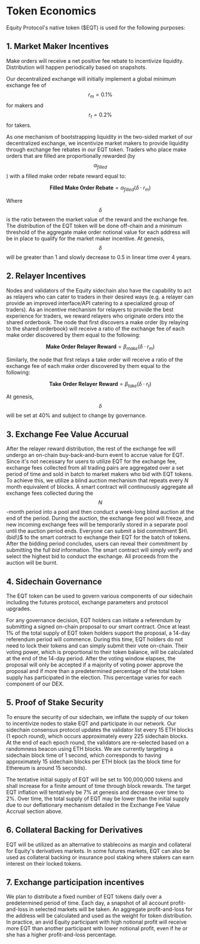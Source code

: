 # Token Economics

Equity Protocol's native token \($EQT\) is used for the following purposes:

## 1. Market Maker Incentives

Make orders will receive a net positive fee rebate to incentivize liquidity. Distribution will happen periodically based on snapshots.

Our decentralized exchange will initially implement a global minimum exchange fee of $$r_m = 0.1 \%$$ for makers and $$r_t = 0.2\%$$ for takers.

As one mechanism of bootstrapping liquidity in the two-sided market of our decentralized exchange, we incentivize market makers to provide liquidity through exchange fee rebates in our EQT token. Traders who place make orders that are filled are proportionally rewarded \(by $$\alpha_{filled}$$\) with a filled make order rebate reward equal to:

$$
\textbf{Filled Make Order Rebate} = \alpha_{filled} (\delta \cdot r_m)
$$

Where $$\delta$$ is the ratio between the market value of the reward and the exchange fee. The distribution of the EQT token will be done off-chain and a minimum threshold of the aggregate make order notional value for each address will be in place to qualify for the market maker incentive. At genesis, $$\delta$$ will be greater than 1 and slowly decrease to 0.5 in linear time over 4 years.

## 2. Relayer Incentives

Nodes and validators of the Equity sidechain also have the capability to act as relayers who can cater to traders in their desired ways \(e.g. a relayer can provide an improved interface/API catering to a specialized group of traders\). As an incentive mechanism for relayers to provide the best experience for traders, we reward relayers who originate orders into the shared orderbook. The node that first discovers a make order \(by relaying to the shared orderbook\) will receive a ratio of the exchange fee of each make order discovered by them equal to the following:

$$
\textbf{Make Order Relayer Reward} =  \beta_{make} (\delta \cdot r_m)
$$

Similarly, the node that first relays a take order will receive a ratio of the exchange fee of each make order discovered by them equal to the following:

$$
\textbf{Take Order Relayer Reward} =  \beta_{take} (\delta \cdot r_t)
$$

At genesis, $$\delta$$ will be set at 40% and subject to change by governance.

## 3. Exchange Fee Value Accurual

After the relayer reward distribution, the rest of the exchange fee will undergo an on-chain buy-back-and-burn event to accrue value for EQT. Since it's not necessary for users to utilize EQT for the exchange fee, exchange fees collected from all trading pairs are aggregated over a set period of time and sold in batch to market makers who bid with EQT tokens. To achieve this, we utilize a blind auction mechanism that repeats every $N$ month equivalent of blocks. A smart contract will continuously aggregate all exchange fees collected during the $$N$$-month period into a pool and then conduct a week-long blind auction at the end of the period. During the auction, the exchange fee pool will freeze, and new incoming exchange fees will be temporarily stored in a separate pool until the auction period ends. Everyone can submit a bid commitment $H\(bid\)$ to the smart contract to exchange their EQT for the batch of tokens. After the bidding period concludes, users can reveal their commitment by submitting the full $bid$ information. The smart contract will simply verify and select the highest bid to conduct the exchange. All proceeds from the auction will be burnt.

## 4. Sidechain Governance

The EQT token can be used to govern various components of our sidechain including the futures protocol, exchange parameters and protocol upgrades.

For any governance decision, EQT holders can initiate a referendum by submitting a signed on-chain proposal to our smart contract. Once at least 1% of the total supply of EQT token holders support the proposal, a 14-day referendum period will commence. During this time, EQT holders do not need to lock their tokens and can simply submit their vote on-chain. Their voting power, which is proportional to their token balance, will be calculated at the end of the 14-day period. After the voting window elapses, the proposal will only be accepted if a majority of voting power approve the proposal and if more than a predetermined percentage of the total token supply has participated in the election. This percentage varies for each component of our DEX.

## 5. Proof of Stake Security

To ensure the security of our sidechain, we inflate the supply of our token to incentivize nodes to stake EQT and participate in our network. Our sidechain consensus protocol updates the validator list every 15 ETH blocks \(1 epoch round\), which occurs approximately every 225 sidechain blocks. At the end of each epoch round, the validators are re-selected based on a randomness beacon using ETH blocks. We are currently targeting a sidechain block time of 1 second, which corresponds to having approximately 15 sidechain blocks per ETH block \(as the block time for Ethereum is around 15 seconds\).

The tentative initial supply of EQT will be set to 100,000,000 tokens and shall increase for a finite amount of time through block rewards. The target EQT inflation will tentatively be 7% at genesis and decrease over time to 2%. Over time, the total supply of EQT may be lower than the initial supply due to our deflationary mechanism detailed in the Exchange Fee Value Accrual section above.

## 6. Collateral Backing for Derivatives

EQT will be utilized as an alternative to stablecoins as margin and collateral for Equity's derivatives markets. In some futures markets, EQT can also be used as collateral backing or insurance pool staking where stakers can earn interest on their locked tokens.

## 7. Exchange participation incentives

We plan to distribute a fixed number of EQT tokens daily over a predetermined period of time. Each day, a snapshot of all account profit-and-loss in selected markets will be taken. An aggregate profit-and-loss for the address will be calculated and used as the weight for token distribution. In practice, an avid Equity participant with high notional profit will receive more EQT than another participant with lower notional profit, even if he or she has a higher profit-and-loss percentage.


